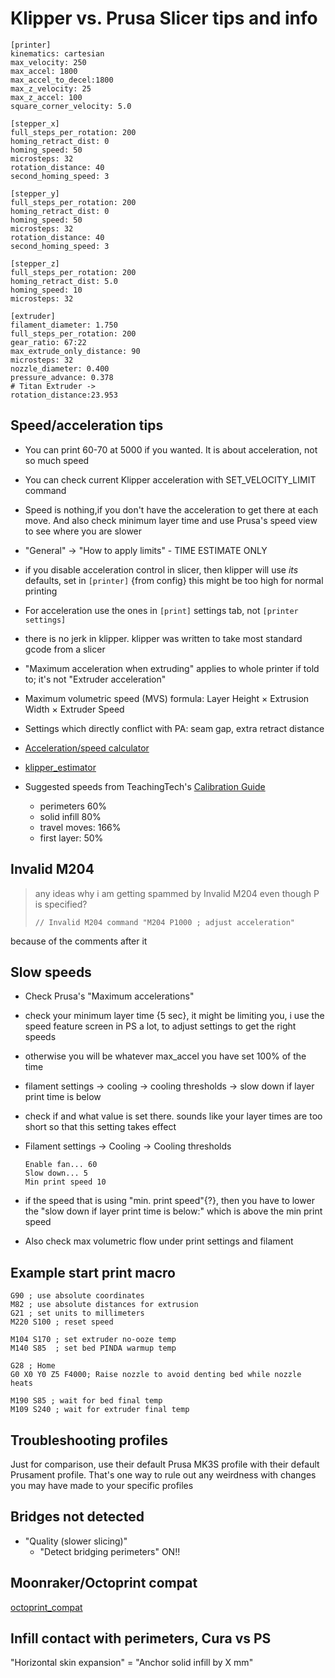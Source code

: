# Klipper vs. Prusa Slicer tips and info

```config
[printer]
kinematics: cartesian
max_velocity: 250
max_accel: 1800
max_accel_to_decel:1800
max_z_velocity: 25
max_z_accel: 100
square_corner_velocity: 5.0

[stepper_x]
full_steps_per_rotation: 200
homing_retract_dist: 0
homing_speed: 50
microsteps: 32
rotation_distance: 40
second_homing_speed: 3

[stepper_y]
full_steps_per_rotation: 200
homing_retract_dist: 0
homing_speed: 50
microsteps: 32
rotation_distance: 40
second_homing_speed: 3

[stepper_z]
full_steps_per_rotation: 200
homing_retract_dist: 5.0
homing_speed: 10
microsteps: 32

[extruder]
filament_diameter: 1.750
full_steps_per_rotation: 200
gear_ratio: 67:22
max_extrude_only_distance: 90
microsteps: 32
nozzle_diameter: 0.400
pressure_advance: 0.378
# Titan Extruder ->
rotation_distance:23.953
```

## Speed/acceleration tips

- You can print 60-70 at 5000 if you wanted. It is about acceleration, not so
  much speed

- You can check current Klipper acceleration with SET_VELOCITY_LIMIT command

- Speed is nothing,if you don't have the acceleration to get there at each move.
  And also check minimum layer time and use Prusa's speed view to see where you
  are slower

- "General" -> "How to apply limits" -  TIME ESTIMATE ONLY

- if you disable acceleration control in slicer, then klipper will use *its*
  defaults, set in `[printer]` {from config} this might be too high for normal
  printing

- For acceleration use the ones in `[print]` settings tab, not `[printer settings]`

- there is no jerk in klipper. klipper was written to take most standard gcode
  from a slicer

- "Maximum acceleration when extruding" applies to whole printer if told to;
  it's not "Extruder acceleration"

- Maximum volumetric speed (MVS) formula: Layer Height × Extrusion Width × Extruder Speed

- Settings which directly conflict with PA: seam gap, extra retract distance

- [Acceleration/speed calculator](https://blog.prusa3d.com/calculator_3416/#acceleration)

- [klipper_estimator](https://github.com/Annex-Engineering/klipper_estimator)

- Suggested speeds from TeachingTech's [Calibration Guide](https://teachingtechyt.github.io/calibration.html#retraction)
  - perimeters 60%
  - solid infill 80%
  - travel moves: 166%
  - first layer: 50%

## Invalid M204

> any ideas why i am getting spammed by Invalid M204 even though P is specified?
>
> `// Invalid M204 command "M204 P1000 ; adjust acceleration"`

because of the comments after it

## Slow speeds

- Check Prusa's "Maximum accelerations"
- check your minimum layer time {5 sec}, it might be limiting you, i use the
  speed feature screen in PS a lot, to adjust settings to get the right speeds
- otherwise you will be whatever max_accel you have set 100% of the time
- filament settings -> cooling -> cooling thresholds -> slow down if layer print
  time is below
- check if and what value is set there. sounds like your layer times are too
  short so that this setting takes effect

- Filament settings -> Cooling -> Cooling thresholds

  ```config
  Enable fan... 60
  Slow down... 5
  Min print speed 10
  ```

- if the speed that is using "min. print speed"{?}, then you have to lower the
  "slow down if layer print time is below:" which is above the min print speed

- Also check max volumetric flow under print settings and filament

## Example start print macro

```gcode
G90 ; use absolute coordinates
M82 ; use absolute distances for extrusion
G21 ; set units to millimeters
M220 S100 ; reset speed

M104 S170 ; set extruder no-ooze temp
M140 S85  ; set bed PINDA warmup temp

G28 ; Home
G0 X0 Y0 Z5 F4000; Raise nozzle to avoid denting bed while nozzle heats

M190 S85 ; wait for bed final temp
M109 S240 ; wait for extruder final temp
```

## Troubleshooting profiles

Just for comparison, use their default Prusa MK3S profile with their default
Prusament profile.  That's one way to rule out any weirdness with changes you
may have made to your specific profiles

## Bridges not detected

- "Quality (slower slicing)"
  - "Detect bridging perimeters" ON!!

## Moonraker/Octoprint compat

[octoprint_compat](https://moonraker.readthedocs.io/en/latest/configuration/#octoprint_compat)

## Infill contact with perimeters, Cura vs PS

"Horizontal skin expansion" = "Anchor solid infill by X mm"

